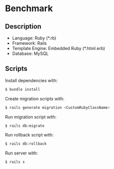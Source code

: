 # Benchmark

## Description
- Language: Ruby (*.rb)
- Framework: Rails
- Template Engine: Embedded Ruby (*.html.erb)
- Database: MySQL

## Scripts
Install dependencies with:
```sh
$ bundle install
```

Create migration scripts with:
```sh
$ rails generate migration <CustomRubyClassName>
```

Run migration script with:
```sh
$ rails db:migrate
```

Run rollback script with:
```sh
$ rails db:rollback
```

Run server with:
```sh
$ rails s
```
